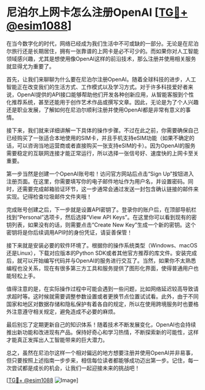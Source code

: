 # 尼泊尔上网卡怎么注册OpenAI [[TG💪+ @esim1088](https://t.me/s/esim1088)]

在当今数字化的时代，网络已经成为我们生活中不可或缺的一部分。无论是在尼泊尔旅行还是长期居住，拥有一张靠谱的上网卡是必不可少的。而如果你对人工智能领域感兴趣，尤其是想使用像OpenAI这样的前沿技术，那么注册并使用相关服务就显得尤为重要了。

首先，让我们来聊聊为什么要在尼泊尔注册OpenAI。随着全球科技的进步，人工智能正在改变我们的生活方式、工作模式以及学习方式。对于许多科技爱好者来说，OpenAI提供的API接口能够帮助他们开发各种创新应用，从智能客服到个性化推荐系统，甚至还能用于创作艺术作品或撰写文章。因此，无论是为了个人兴趣还是职业发展，了解如何在尼泊尔顺利注册并使用OpenAI都是非常有意义的事情。

接下来，我们就来详细讲解一下具体的操作步骤。不过在此之前，你需要确保自己已经购买了一张适合本地使用的SIM卡，并且手机支持eSIM功能（如果不确定的话，可以咨询当地运营商或者直接购买一张支持eSIM的卡）。因为OpenAI的服务需要稳定的互联网连接才能正常运行，所以选择一张信号好、速度快的上网卡至关重要。

第一步当然是创建一个OpenAI账号啦！访问官方网站后点击“Sign Up”按钮进入注册页面。在这里，你需要填写你的电子邮件地址作为用户名，并设置密码。同时，还需要完成邮箱验证环节，这一步通常会通过发送一封包含确认链接的邮件来实现。记得检查垃圾邮件文件夹哦！

完成账号创建之后，下一步就是设置API密钥了。登录你的账户后，在顶部导航栏找到“Personal”选项卡，然后选择“View API Keys”。在这里你可以看到现有的密钥列表，如果没有的话，则需要点击“Create New Key”生成一个新的密钥。这个密钥将是你后续调用API时的身份凭证，请妥善保管！

接下来就是安装必要的软件环境了。根据你的操作系统类型（Windows、macOS还是Linux），下载对应版本的Python SDK或者其他官方推荐的库文件。安装完成后，就可以开始编写代码并与OpenAI的服务进行交互了。当然，如果你不太熟悉编程也没关系，现在有很多第三方工具和服务提供了图形化界面，使得普通用户也能轻松上手。

值得注意的是，在实际操作过程中可能会遇到一些问题，比如网络延迟较高导致请求超时等。这时候就需要调整参数设置或者更换节点位置试试看。此外，由于不同国家和地区对数据存储和隐私保护有着各自的规定，所以在使用跨境服务时也要格外注意遵守相关规定，避免造成不必要的麻烦。

最后别忘了定期更新自己的知识体系！随着技术不断发展变化，OpenAI也会持续推出新功能和改进现有产品。保持好奇心和学习热情，不断探索新的可能性，这样才能真正发挥出人工智能带来的巨大潜力。

总之，虽然在尼泊尔这样一个相对偏远的地方想要注册并使用OpenAI并非易事，但只要按照上述指南一步步来，相信每位读者都能够成功迈出第一步。记住，每一次尝试都是成长的机会，让我们一起迎接未来的挑战吧！

[[TG💪+ @esim1088](https://t.me/s/esim1088) ![Image](https://i.postimg.cc/4NQfJmqS/Snipaste-2025-05-13-00-14-12.png)]